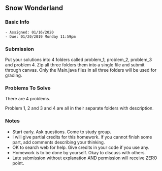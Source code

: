 ## Snow Wonderland

### Basic Info

    - Assigned: 01/16/2020
    - Due: 01/20/2019 Monday 11:59pm

### Submission 
Put your solutions into 4 folders called problem_1, problem_2, problem_3 and problem 4. Zip all three folders them into a single file and submit through canvas. Only the Main.java files in all three folders will be used for grading.
    
### Problems To Solve

There are 4 problems. 

Problem 1, 2 and 3 and 4 are all in their separate folders with description. 
    
### Notes

- Start early. Ask questions. Come to study group. 
- I will give partial credits for this homework. If you cannot finish some part, add comments describing your thinking.
- OK to search web for help. Give credits in your code if you use any. 
- Homework is to be done by yourself. Okay to discuss with others.
- Late submission without explanation AND permission will receive ZERO point.
    
    



